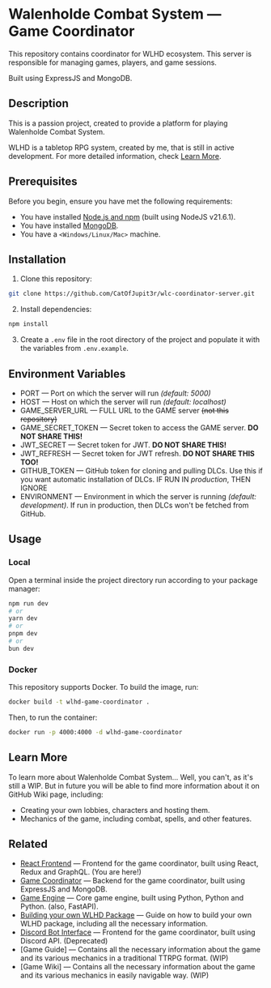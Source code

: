 # Walenholde Combat System — Game Coordinator

This repository contains coordinator for WLHD ecosystem. This server is responsible for managing games, players, and game sessions.

Built using ExpressJS and MongoDB.

## Description

This is a passion project, created to provide a platform for playing Walenholde Combat System.

WLHD is a tabletop RPG system, created by me, that is still in active development. For more detailed information, check [Learn More](#Learn-More).

## Prerequisites

Before you begin, ensure you have met the following requirements:

-   You have installed [Node.js and npm](https://nodejs.org/en/download/) (built using NodeJS v21.6.1).
-   You have installed [MongoDB](https://www.mongodb.com/try/download/community).
-   You have a `<Windows/Linux/Mac>` machine.

## Installation

1. Clone this repository:

```bash
git clone https://github.com/CatOfJupit3r/wlc-coordinator-server.git
```

2. Install dependencies:

```bash
npm install
```

3. Create a `.env` file in the root directory of the project and populate it with the variables from `.env.example`.

## Environment Variables

-   PORT — Port on which the server will run _(default: 5000)_
-   HOST — Host on which the server will run _(default: localhost)_
-   GAME_SERVER_URL — FULL URL to the GAME server ~~(not this repository)~~
-   GAME_SECRET_TOKEN — Secret token to access the GAME server. **DO NOT SHARE THIS!**
-   JWT_SECRET — Secret token for JWT. **DO NOT SHARE THIS!**
-   JWT_REFRESH — Secret token for JWT refresh. **DO NOT SHARE THIS TOO!**
-   GITHUB_TOKEN — GitHub token for cloning and pulling DLCs. Use this if you want automatic installation of DLCs. IF RUN IN _production_, THEN IGNORE
-   ENVIRONMENT — Environment in which the server is running _(default: development)_. If run in production, then DLCs won't be fetched from GitHub.

## Usage

### Local

Open a terminal inside the project directory run according to your package manager:

```bash
npm run dev
# or
yarn dev
# or
pnpm dev
# or
bun dev
```

### Docker

This repository supports Docker. To build the image, run:

```bash
docker build -t wlhd-game-coordinator .
```

Then, to run the container:

```bash
docker run -p 4000:4000 -d wlhd-game-coordinator
```

## Learn More

To learn more about Walenholde Combat System... Well, you can't, as it's still a WIP. But in future you will be able to find more information about it on GitHub Wiki page, including:

-   Creating your own lobbies, characters and hosting them.
-   Mechanics of the game, including combat, spells, and other features.

## Related

-   [React Frontend](https://github.com/CatOfJupit3r/wlhd-frontend-web) — Frontend for the game coordinator, built using React, Redux and GraphQL. (You are here!)
-   [Game Coordinator](https://github.com/CatOfJupit3r/wlhd-coordinator-server) — Backend for the game coordinator, built using ExpressJS and MongoDB.
-   [Game Engine](https://youtu.be/h81WXIfCnoE?si=LS7HpLYhI-LBg4-9) — Core game engine, built using Python, Python and Python. (also, FastAPI).
-   [Building your own WLHD Package](https://github.com/CatOfJupit3r/wlhd-example-package) — Guide on how to build your own WLHD package, including all the necessary information.
-   [Discord Bot Interface](https://github.com/CatOfJupit3r/wlhd-frontend-discord) — Frontend for the game coordinator, built using Discord API. (Deprecated)
-   [Game Guide] — Contains all the necessary information about the game and its various mechanics in a traditional TTRPG format. (WIP)
-   [Game Wiki] — Contains all the necessary information about the game and its various mechanics in easily navigable way. (WIP)

